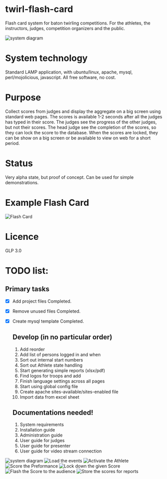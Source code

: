 # twirl-flash-card
Flash card system for baton twirling competitions. For the athletes, the instructors, judges, competition organizers and the public.

![system diagram](https://github.com/srefsum/twirl-flash-card/blob/master/Doc/images/1.SystemDiagram.PNG) 

# System technology
Standard LAMP application, with ubuntu/linux, apache, mysql, perl/mojolicious, javascript. All free software, no cost.

# Purpose
Collect scores from judges and display the aggregate on a big screen using standard web pages. The scores is available 1-2 seconds after all the judges has typed in their score. The judges see the progress of the other judges, but not their scores. 
The head judge see the completion of the scores, so they can lock the score to the database. When the scores are locked, they can be show on a big screen or be available to view on web for a short period. 

# Status
   Very alpha state, but proof of concept.
   Can be used for simple demonstrations.
# Example Flash Card

![Flash Card](https://github.com/srefsum/twirl-flash-card/blob/master/Doc/images/FlashCard.png) 

# Licence 
   GLP 3.0
   
# TODO list:
   
   ## Primary tasks
- [x] Add project files       Completed.
- [x] Remove unused files     Completed.
- [x] Create mysql template   Completed.
    
   ## Develop (in no particular order)
    1. Add reorder 
    2. Add list of persons logged in and when
    3. Sort out internal start numbers
    4. Sort out Athlete state handling
    5. Start generating simple reports (xlsx/pdf)
    6. Find logos for troops and add
    7. Finish language settings across all pages
    8. Start using global config file
    9. Create apache sites-available/sites-enabled file
   10. Import data from excel sheet

   ##  Documentations needed!
    1. System requirements
    2. Installation guide
    3. Administration guide
    4. User guide for judges
    5. User guide for presenter
    6. User guide for video stream connection
        
![system diagram](https://github.com/srefsum/twirl-flash-card/blob/master/Doc/images/1.SystemDiagram.PNG) 
![Load the events](https://github.com/srefsum/twirl-flash-card/blob/master/Doc/images/2.LoadFiles.PNG)
![Activate the Athlete](https://github.com/srefsum/twirl-flash-card/blob/master/Doc/images/3.Activate.PNG)
![Score the Preformance](https://github.com/srefsum/twirl-flash-card/blob/master/Doc/images/4.Scores.PNG)
![Lock down the given Score](https://github.com/srefsum/twirl-flash-card/blob/master/Doc/images/5.ScoreLock.PNG)
![Flash the Score to the audience](https://github.com/srefsum/twirl-flash-card/blob/master/Doc/images/6.FlashScores.PNG)
![Store the scores for reports](https://github.com/srefsum/twirl-flash-card/blob/master/Doc/images/6.StoreScores.PNG)    


